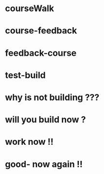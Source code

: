 # courseWalk
# course-feedback
# feedback-course
# test-build
# why is not building ???
#  will you build now ?
# work now !!
# good- now again !!
